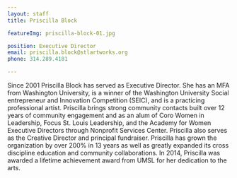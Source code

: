 ```yaml
---
layout: staff
title: Priscilla Block

featureImg: priscilla-block-01.jpg

position: Executive Director
email: priscilla.block@stlartworks.org
phone: 314.289.4181

---
```


Since 2001 Priscilla Block has served as Executive Director. She has an MFA from Washington University, is a winner of the Washington University Social entrepreneur and Innovation Competition (SEIC), and is a practicing professional artist. Priscilla brings strong community contacts built over 12 years of community engagement and as an alum of Coro Women in Leadership, Focus St.
Louis Leadership, and the Academy for Women Executive Directors through Nonprofit Services Center. Priscilla also serves as the Creative Director and principal fundraiser. Priscilla has grown the organization by over 200% in 13 years as well as greatly expanded its cross discipline education and community collaborations. In 2014, Priscilla was awarded a lifetime achievement award from UMSL for her dedication to the arts.
